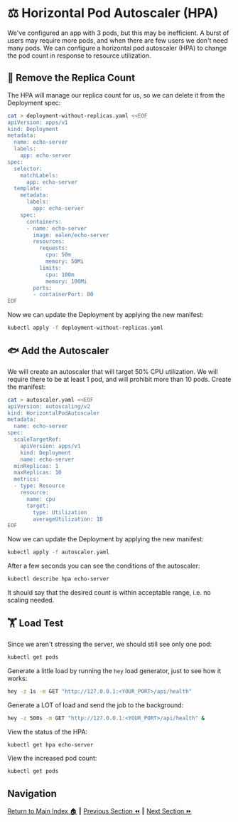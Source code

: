 # ⚖️ Horizontal Pod Autoscaler (HPA)

We've configured an app with 3 pods, but this may be inefficient. A burst of users may require more pods, and when there are few users we don't need many pods. We can configure a horizontal pod autoscaler (HPA) to change the pod count in response to resource utilization.

## 📍 Remove the Replica Count
The HPA will manage our replica count for us, so we can delete it from the Deployment spec:

```bash
cat > deployment-without-replicas.yaml <<EOF
apiVersion: apps/v1
kind: Deployment
metadata:
  name: echo-server
  labels:
    app: echo-server
spec:
  selector:
    matchLabels:
      app: echo-server
  template:
    metadata:
      labels:
        app: echo-server
    spec:
      containers:
      - name: echo-server
        image: ealen/echo-server
        resources:
          requests:
            cpu: 50m
            memory: 50Mi
          limits:
            cpu: 100m
            memory: 100Mi
        ports:
        - containerPort: 80
EOF
```

Now we can update the Deployment by applying the new manifest:

```bash
kubectl apply -f deployment-without-replicas.yaml
```

## 🐟 Add the Autoscaler
We will create an autoscaler that will target 50% CPU utilization. We will require there to be at least 1 pod, and will prohibit more than 10 pods. Create the manifest:

```bash
cat > autoscaler.yaml <<EOF
apiVersion: autoscaling/v2
kind: HorizontalPodAutoscaler
metadata:
  name: echo-server
spec:
  scaleTargetRef:
    apiVersion: apps/v1
    kind: Deployment
    name: echo-server
  minReplicas: 1
  maxReplicas: 10
  metrics:
  - type: Resource
    resource:
      name: cpu
      target:
        type: Utilization
        averageUtilization: 10
EOF
```

Now we can update the Deployment by applying the new manifest:

```bash
kubectl apply -f autoscaler.yaml
```

After a few seconds you can see the conditions of the autoscaler:
```bash
kubectl describe hpa echo-server
```
It should say that the desired count is within acceptable range, i.e. no scaling needed.

## 🏋️ Load Test
Since we aren't stressing the server, we should still see only one pod:
```bash
kubectl get pods
```

Generate a little load by running the `hey` load generator, just to see how it works:
```bash
hey -z 1s -m GET "http://127.0.0.1:<YOUR_PORT>/api/health"
```

Generate a LOT of load and send the job to the background:
```bash
hey -z 500s -m GET "http://127.0.0.1:<YOUR_PORT>/api/health" &
```

View the status of the HPA:
```bash
kubectl get hpa echo-server
```

View the increased pod count:
```bash
kubectl get pods
```

## Navigation

[Return to Main Index 🏠](../readme.md) ‖
[Previous Section ⏪](../05-improvements/readme.md) ‖ [Next Section ⏩](../07-cleanup/readme.md)
